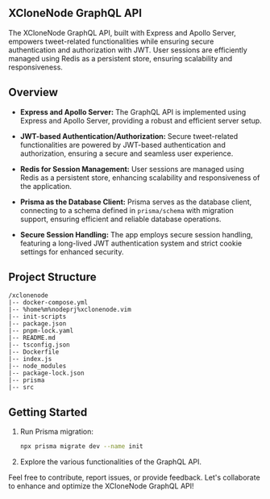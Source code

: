 ## XCloneNode GraphQL API

The XCloneNode GraphQL API, built with Express and Apollo Server, empowers tweet-related functionalities while ensuring secure authentication and authorization with JWT. User sessions are efficiently managed using Redis as a persistent store, ensuring scalability and responsiveness.

## Overview

- **Express and Apollo Server:** The GraphQL API is implemented using Express and Apollo Server, providing a robust and efficient server setup.

- **JWT-based Authentication/Authorization:** Secure tweet-related functionalities are powered by JWT-based authentication and authorization, ensuring a secure and seamless user experience.

- **Redis for Session Management:** User sessions are managed using Redis as a persistent store, enhancing scalability and responsiveness of the application.

- **Prisma as the Database Client:** Prisma serves as the database client, connecting to a schema defined in `prisma/schema` with migration support, ensuring efficient and reliable database operations.

- **Secure Session Handling:** The app employs secure session handling, featuring a long-lived JWT authentication system and strict cookie settings for enhanced security.

## Project Structure
```plaintext
/xclonenode
|-- docker-compose.yml
|-- %home%m%nodeprj%xclonenode.vim
|-- init-scripts
|-- package.json
|-- pnpm-lock.yaml
|-- README.md
|-- tsconfig.json
|-- Dockerfile
|-- index.js
|-- node_modules
|-- package-lock.json
|-- prisma
|-- src
```

## Getting Started

1. Run Prisma migration:
   ```bash
   npx prisma migrate dev --name init
   ```

2. Explore the various functionalities of the GraphQL API.

Feel free to contribute, report issues, or provide feedback. Let's collaborate to enhance and optimize the XCloneNode GraphQL API!
